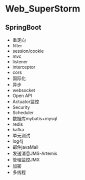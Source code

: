 # Web_SuperStorm

## SpringBoot
  - 重定向
  - filter
  - session/cookie
  - mvc
  - listener
  - interceptor
  - cors
  - 国际化
  - 异步
  - websocket
  - Open API
  - Actuator监控
  - Security
  - Scheduler
  - 数据库mybatis+mysql
  - redis
  - kafka
  - 单元测试
  - log4j
  - 邮件javaMail
  - 发送消息JMS-Artemis
  - 管理监控JMX
  - 加密
  - 多线程